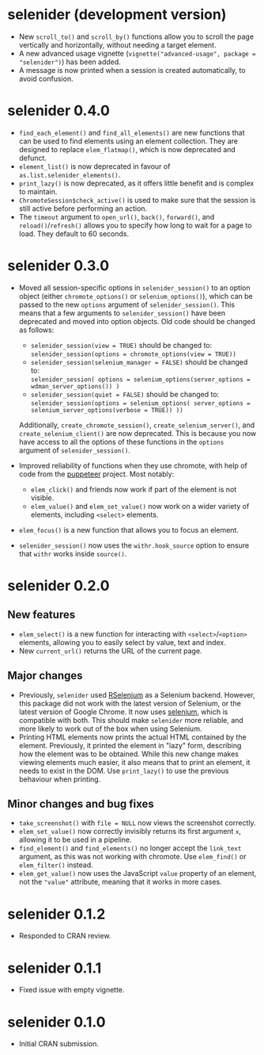 # selenider (development version)

- New `scroll_to()` and `scroll_by()` functions allow you to scroll the page
  vertically and horizontally, without needing a target element.
- A new advanced usage vignette (`vignette("advanced-usage", package = "selenider")`)
  has been added.
- A message is now printed when a session is created automatically, to avoid
  confusion.

# selenider 0.4.0

- `find_each_element()` and `find_all_elements()` are new functions that can
  be used to find elements using an element collection. They are designed to
  replace `elem_flatmap()`, which is now deprecated and defunct.
- `element_list()` is now deprecated in favour of
  `as.list.selenider_elements()`.
- `print_lazy()` is now deprecated, as it offers little benefit and is complex
  to maintain.
- `ChromoteSession$check_active()` is used to make sure that the session is
  still active before performing an action.
- The `timeout` argument to `open_url()`, `back()`, `forward()`, and
  `reload()`/`refresh()` allows you to specify how long to wait for a page to
  load. They default to 60 seconds.

# selenider 0.3.0

- Moved all session-specific options in `selenider_session()` to an option object
  (either `chromote_options()` or `selenium_options()`), which can be passed to
  the new `options` argument of `selenider_session()`. This means that a few
  arguments to `selenider_session()` have been deprecated and moved into
  option objects. Old code should be changed as follows:

  - `selenider_session(view = TRUE)` should be changed to:  
    `selenider_session(options = chromote_options(view = TRUE))`
  - `selenider_session(selenium_manager = FALSE)` should be changed to:  
     `selenider_session(
  options = selenium_options(server_options = wdman_server_options())
)
    `
  - `selenider_session(quiet = FALSE)` should be changed to:  
     `selenider_session(options = selenium_options(
  server_options = selenium_server_options(verbose = TRUE))
))
   `

  Additionally, `create_chromote_session()`, `create_selenium_server()`, and
  `create_selenium_client()` are now deprecated. This is because you now
  have access to all the options of these functions in the `options` argument
  of `selenider_session()`.

- Improved reliability of functions when they use chromote, with help of code
  from the [puppeteer](https://github.com/puppeteer/puppeteer) project. Most
  notably:

  - `elem_click()` and friends now work if part of the element is not visible.
  - `elem_value()` and `elem_set_value()` now work on a wider variety of
    elements, including `<select>` elements.

- `elem_focus()` is a new function that allows you to focus an element.
- `selenider_session()` now uses the `withr.hook_source` option to ensure
  that `withr` works inside `source()`.

# selenider 0.2.0

## New features

- `elem_select()` is a new function for interacting with `<select>`/`<option>`
  elements, allowing you to easily select by value, text and index.
- New `current_url()` returns the URL of the current page.

## Major changes

- Previously, `selenider` used [RSelenium](https://docs.ropensci.org/RSelenium/)
  as a Selenium backend. However, this package did not work with the latest version
  of Selenium, or the latest version of Google Chrome. It now uses
  [selenium](https://ashbythorpe.github.io/selenium-r/), which is compatible
  with both. This should make `selenider` more reliable, and more likely to
  work out of the box when using Selenium.
- Printing HTML elements now prints the actual HTML contained by the element.
  Previously, it printed the element in "lazy" form, describing how the element
  was to be obtained. While this new change makes viewing elements much easier,
  it also means that to print an element, it needs to exist in the DOM. Use
  `print_lazy()` to use the previous behaviour when printing.

## Minor changes and bug fixes

- `take_screenshot()` with `file = NULL` now views the screenshot correctly.
- `elem_set_value()` now correctly invisibly returns its first argument `x`,
  allowing it to be used in a pipeline.
- `find_element()` and `find_elements()` no longer accept the `link_text`
  argument, as this was not working with chromote. Use `elem_find()` or
  `elem_filter()` instead.
- `elem_get_value()` now uses the JavaScript `value` property of an element,
  not the `"value"` attribute, meaning that it works in more cases.

# selenider 0.1.2

- Responded to CRAN review.

# selenider 0.1.1

- Fixed issue with empty vignette.

# selenider 0.1.0

- Initial CRAN submission.
